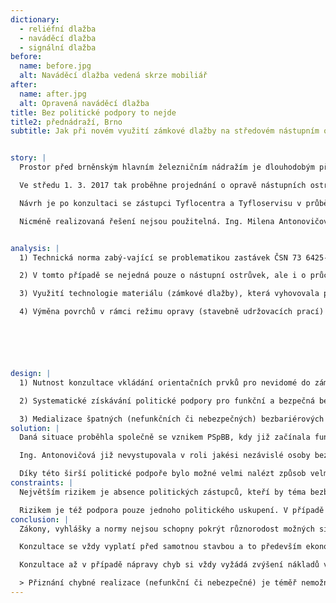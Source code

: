 ```yaml
---
dictionary:
  - reliéfní dlažba
  - naváděcí dlažba
  - signální dlažba
before: 
  name: before.jpg
  alt: Naváděcí dlažba vedená skrze mobiliář
after: 
  name: after.jpg
  alt: Opravená naváděcí dlažba
title: Bez politické podpory to nejde
title2: přednádraží, Brno
subtitle: Jak při novém využití zámkové dlažby na středovém nástupním ostrůvku mohou vzniknout orientační prvky, které jsou pro osoby nevidomé nevyužitelné a nebezpečné?


story: |
  Prostor před brněnským hlavním železničním nádražím je dlouhodobým předmětem zájmu všech politických stran a hnutí bez ohledu na jejich vztah k nekonečné otázce přesunu nádraží. 

  Ve středu 1. 3. 2017 tak proběhne projednání o opravě nástupních ostrůvků na městské části Brno-střed, kterého se účastní i členka právě vzniklého Poradního sboru pro bezbariérové Brno Ing. Milena Antonovičová. Z jednání vyplyne, že půjde pouze o výměnu asfaltového povrchu nástupních ostrůvků a Ing. Milena Antonovičová připraví návrh možných bezbariérových úprav, které by bylo možné v rámci této opravy (stavebně udržovacích prací) realizovat.

  Návrh je po konzultaci se zástupci Tyflocentra a Tyfloservisu v průběhu března vypracován a odeslán na DPMB. Po čtyřech měsících 19. 7. 2017 po návratu z dovolené se Ing. Milena Antonovičová vrací do přednádražního prostoru, kde právě dochází k opravě všech tří nástupních ostrůvků. Zatímco středový je již opraven, oba krajní mají teprve následovat. Středový ostrůvek nicméně nemá avizovaný asfaltový povrch, ale je vydlážděn zámkovou dlažbou s orientačními prvky pro osoby nevidomé.

  Nicméně realizovaná řešení nejsou použitelná. Ing. Milena Antonovičová nevhodné prvky vyfotí a umístí s komentářem na svůj osobní Facebook. Otázky rozlišující signální a naváděcí dlažbu, jejich kombinace či ukončení mohou někomu připadat příliš akademické, ale i široká laická veřejnost si povšimne pruhu naváděcí reliéfní dlažby procházející přes veškerý přítomný mobiliář (cedule, odpadkové koše, lavičky, přístřešky).


analysis: |
  1) Technická norma zabý-vající se problematikou zastávek ČSN 73 6425-1 řešení pro středový ostrůvek s oboustrannými zastávkami neuvádí.

  2) V tomto případě se nejedná pouze o nástupní ostrůvek, ale i o průchozí trasu z podchodu.

  3) Využití technologie materiálu (zámkové dlažby), která vyhovovala požadovanému termínu úprav ploch, tj. provést úpravu u všech nástupišť v období letních prázdnin  (07—08 2017).

  4) Výměna povrchů v rámci režimu opravy (stavebně udržovacích prací) bez projektové dokumentace.






design: |
  1) Nutnost konzultace vkládání orientačních prvků pro nevidomé do zámkové dlažby se zástupci PSpBB alespoň v těch případech, které nejsou řešeny příslušnými technickými normami.

  2) Systematické získávání politické podpory pro funkční a bezpečná bezbariérová řešení alespoň v případech úprav realizovaných městem, městskými částmi či městskými formami.

  3) Medializace špatných (nefunkčních či nebezpečných) bezbariérových řešení s podrobným vysvětlením, v čem přesně chyba spočívá.
solution: |
  Daná situace proběhla společně se vznikem PSpBB, kdy již začínala fungovat prvotní síť kontaktů. Klíčovým prvkem v tomto řešení hrál tlak přímo ze strany politiků.

  Ing. Antonovičová již nevystupovala v roli jakési nezávislé osoby bez institucionálního ukotvení, ale byla členkou poradního sboru. Tomu předsedal Mgr. Petr Hladík, 1. náměstek primátora (KDU-ČSL). Proti této konkrétní realizaci vystoupila Mgr. Jasna Flamiková, 3. místostarostka MČ Brno-střed (SZ) a nakonec k urychlené nápravě vyzval i Bc. Matěj Hollan, 3. náměstek primátora města (Žít Brno).

  Díky této širší politické podpoře bylo možné velmi nalézt způsob velmi rychlého řešení, jímž se stalo opětovné předláždění středového nástupního ostrůvku
constraints: |
  Největším rizikem je absence politických zástupců, kteří by téma bezbariérovosti rozpoznali jako politicky zajímavé. Značným omezením může být odlišná politická reprezentace na úrovni magistrátu a městských částí. 

  Rizikem je též podpora pouze jednoho politického uskupení. V případě voleb do obecních zastupitelstev v roce 2018 tak neobhájili svůj mandát na magistrátní úrovni hned dvě ze zmíněných uskupení (SZ a Žít Brno) a kontinuitu politické podpory tématu bezbariérovosti, tak aktuálně na této úrovni zajišťuje pouze KDU-ČSL.
conclusion: |
  Zákony, vyhlášky a normy nejsou schopny pokrýt různorodost možných situací. Je tak vhodné konzultovat tato řešení s odborníky na téma bezbariérovosti.

  Konzultace se vždy vyplatí před samotnou stavbou a to především ekonomicky.

  Konzultace až v případě nápravy chyb si vždy vyžádá zvýšení nákladů v podobě jejich oprav.

  > Přiznání chybné realizace (nefunkční či nebezpečné) je téměř nemožné bez politické podpory.
---
```

